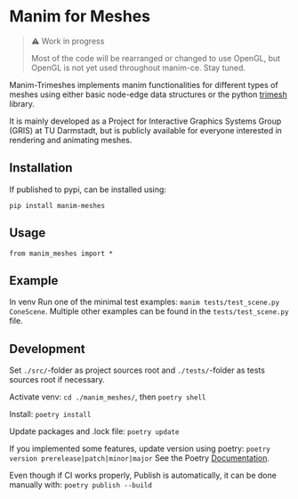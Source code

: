 # Manim for Meshes

> ⚠️ Work in progress
> 
> Most of the code will be rearranged or changed to use OpenGL, but OpenGL is not yet used throughout manim-ce. Stay tuned.

Manim-Trimeshes implements manim functionalities for different types of meshes using either basic node-edge data structures or the python [trimesh](https://pypi.org/project/trimesh/ "trimesh on pypi") library.

It is mainly developed as a Project for Interactive Graphics Systems Group (GRIS) at TU Darmstadt, but is publicly available for everyone interested in rendering and animating meshes.

## Installation

If published to pypi, can be installed using:

``pip install manim-meshes``

## Usage

``from manim_meshes import *``

[//]: #  (TODO create basic use-case with code)


## Example

[//]: # (TODO create working example + video)

In venv Run one of the minimal test examples: `manim tests/test_scene.py ConeScene`.
Multiple other examples can be found in the `tests/test_scene.py` file.


## Development
Set `./src/`-folder as project sources root and `./tests/`-folder as tests sources root if necessary.

Activate venv: `cd ./manim_meshes/`, then `poetry shell`

Install: `poetry install`

Update packages and .lock file: `poetry update`

If you implemented some features, update version using poetry: `poetry version prerelease|patch|minor|major`
See the Poetry [Documentation](https://python-poetry.org/docs/cli/#version).

Even though if CI works properly, Publish is automatically, it can be done manually with: `poetry publish --build`

[//]: # (TODO decide which git to use)
